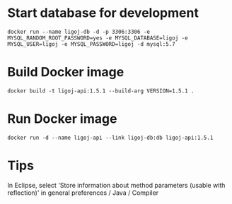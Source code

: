 # Start database for development
```
docker run --name ligoj-db -d -p 3306:3306 -e MYSQL_RANDOM_ROOT_PASSWORD=yes -e MYSQL_DATABASE=ligoj -e MYSQL_USER=ligoj -e MYSQL_PASSWORD=ligoj -d mysql:5.7
```
# Build Docker image
```
docker build -t ligoj-api:1.5.1 --build-arg VERSION=1.5.1 .
```
# Run Docker image
```
docker run -d --name ligoj-api --link ligoj-db:db ligoj-api:1.5.1
```

# Tips 
In Eclipse, select 'Store information about method parameters (usable with reflection)' in general preferences / Java / Compiler